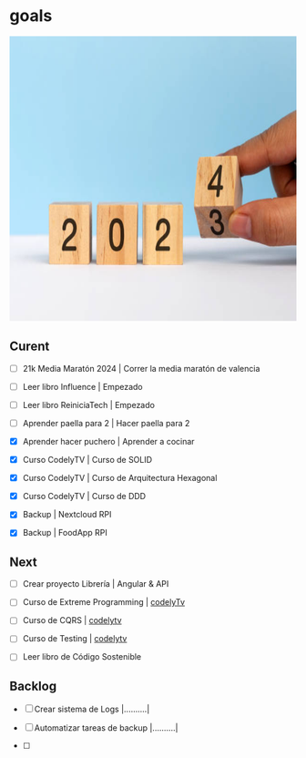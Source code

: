 # goals


<img  src="./images/2024.jpg" width="5000" height="500" />

## Curent 

- [ ] 21k Media Maratón 2024 | Correr la media maratón de valencia

- [ ] Leer libro Influence | Empezado 

- [ ] Leer libro ReiniciaTech | Empezado

- [ ] Aprender paella para 2 | Hacer paella para 2

- [x] Aprender hacer puchero | Aprender a cocinar

- [x] Curso CodelyTV | Curso de SOLID

- [x] Curso CodelyTV | Curso de Arquitectura Hexagonal

- [x] Curso CodelyTV | Curso de DDD

- [x] Backup | Nextcloud RPI

- [x] Backup | FoodApp RPI
  


## Next 



- [ ] Crear proyecto Librería | Angular & API

- [ ] Curso de Extreme Programming | [codelyTv](https://pro.codely.com/library/extreme-programming-171308/386675/path/)

- [ ] Curso de CQRS | [codelytv](https://pro.codely.com/library/cqrs-command-query-responsibility-segregation-29074/62554/path/)

- [ ] Curso de Testing | [codelytv](https://pro.codely.com/library/testing-introduccion-y-buenas-practicas-44653/90916/path/)

- [ ] Leer libro de Código Sostenible


  


## Backlog



- [ ] Crear sistema de Logs |..........|

- [ ] Automatizar tareas de backup |..........|

- [ ]

  


